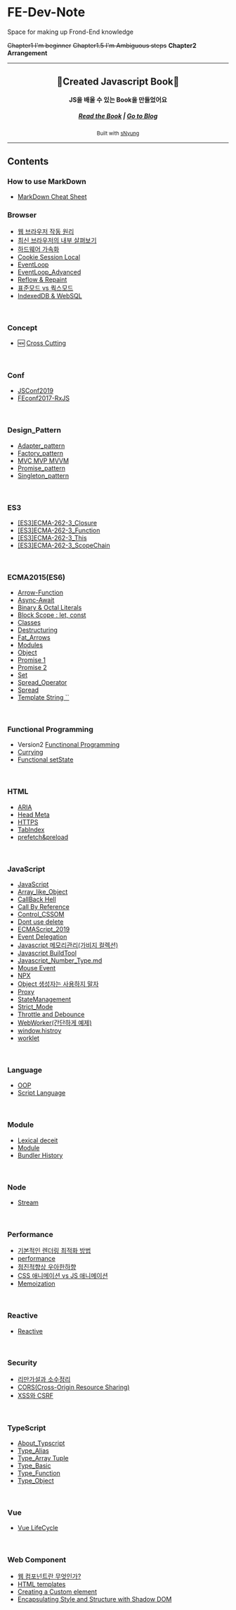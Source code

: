 # FE-Dev-Note

Space for making up Frond-End knowledge

~~Chapter1 I'm beginner~~
~~Chapter1.5 I'm Ambiguous steps~~
**Chapter2 Arrangement**

---

<div align="center">
  <h2>🎉Created Javascript Book🎉</h2>
  <strong>JS을 배울 수 있는 Book을 만들었어요</strong>

  <h5>
    <a href="https://seonhyungjo.github.io/Javascript-Book/">Read the Book</a>
    <span> | </span>
    <a href="http://snyung.com/">Go to Blog</a>
  </h5>

  <sub>Built with [sNyung](https://github.com/SeonHyungJo/)</sub>
</div>

---

## Contents

### How to use MarkDown

- [MarkDown Cheat Sheet](https://github.com/SeonHyungJo/How-to-use-MarkDown)
 
### Browser

- [웹 브라우저 작동 원리](https://github.com/SeonHyungJo/FrontEnd-Dev/blob/master/Browser/%EC%9B%B9_%EB%B8%8C%EB%9D%BC%EC%9A%B0%EC%A0%80_%EC%9E%91%EB%8F%99_%EC%9B%90%EB%A6%AC.md)
- [최신 브라우저의 내부 살펴보기](https://github.com/SeonHyungJo/FrontEnd-Dev/blob/master/Browser/최신_브라우저의_내부_살펴보기.md)
- [하드웨어 가속화](https://github.com/SeonHyungJo/FrontEnd-Dev/blob/master/Browser/%ED%95%98%EB%93%9C%EC%9B%A8%EC%96%B4_%EA%B0%80%EC%86%8D%ED%99%94.md)
- [Cookie Session Local](https://github.com/SeonHyungJo/FrontEnd-Dev/blob/master/Browser/Cookie%26Storage.md)
- [EventLoop](https://github.com/SeonHyungJo/FrontEnd-Dev/blob/master/Browser/EventLoop.md)
- [EventLoop_Advanced](https://github.com/SeonHyungJo/FrontEnd-Dev/blob/master/Browser/EventLoop_Advanced.md)
- [Reflow & Repaint](https://github.com/SeonHyungJo/FrontEnd-Dev/blob/master/Browser/Reflow%26Repaint.md)
- [표준모드 vs 쿽스모드](https://github.com/SeonHyungJo/FrontEnd-Dev/blob/master/Browser/Standard%26QuirksMode.md)
- [IndexedDB & WebSQL](https://github.com/SeonHyungJo/FrontEnd-Dev/blob/master/Browser/IndexedDB_WebSQL.md)

<br/>

### Concept

- :new: [Cross Cutting](https://github.com/SeonHyungJo/FrontEnd-Dev/blob/master/Concept/Cross-Cutting.md)

<br/>

### Conf

- [JSConf2019](https://github.com/SeonHyungJo/FrontEnd-Dev/blob/master/Conf/JSConf2019.md)
- [FEconf2017-RxJS](https://github.com/SeonHyungJo/FrontEnd-Dev/blob/master/Conf/FEconf2017-RxJS.md)

</br>

### Design_Pattern

- [Adapter_pattern](https://github.com/SeonHyungJo/FrontEnd-Dev/blob/master/Design_Pattern/Adapter.md)
- [Factory_pattern](https://github.com/SeonHyungJo/FrontEnd-Dev/blob/master/Design_Pattern/Factory.md)
- [MVC MVP MVVM](https://github.com/SeonHyungJo/FrontEnd-Dev/blob/master/Design_Pattern/MVC_MVP_MVVM.md)
- [Promise_pattern](https://github.com/SeonHyungJo/FrontEnd-Dev/blob/master/Design_Pattern/Promise_pattern.md)
- [Singleton_pattern](https://github.com/SeonHyungJo/FrontEnd-Dev/blob/master/Design_Pattern/Singleton.md)

<br/>

### ES3

- [[ES3]ECMA-262-3_Closure](https://github.com/SeonHyungJo/FrontEnd-Dev/blob/master/ES3/%5BES3%5DECMA-262-3_Closure.md)
- [[ES3]ECMA-262-3_Function](https://github.com/SeonHyungJo/FrontEnd-Dev/blob/master/ES3/%5BES3%5DECMA-262-3_Function.md)
- [[ES3]ECMA-262-3_This](https://github.com/SeonHyungJo/FrontEnd-Dev/blob/master/ES3/%5BES3%5DECMA-262-3_This.md)
- [[ES3]ECMA-262-3_ScopeChain](https://github.com/SeonHyungJo/FrontEnd-Dev/blob/master/ES3/%5BES3%5DECMA-262-3_ScopeChain.md)
  
<br/>

### ECMA2015(ES6)

- [Arrow-Function](https://github.com/SeonHyungJo/FrontEnd-Dev/blob/master/ES6/Arrow-Function.md)
- [Async-Await](https://github.com/SeonHyungJo/FrontEnd-Dev/blob/master/ES6/Async-Await.md)
- [Binary & Octal Literals](https://github.com/SeonHyungJo/FrontEnd-Dev/blob/master/ES6/Binary&Octal_Literals.md)
- [Block Scope : let, const](https://github.com/SeonHyungJo/FrontEnd-Dev/blob/master/ES6/Block_Scope(Let%2C%20Const).md)
- [Classes](https://github.com/SeonHyungJo/FrontEnd-Dev/blob/master/ES6/Classes.md)
- [Destructuring](https://github.com/SeonHyungJo/FrontEnd-Dev/blob/master/ES6/Destructuring.md)
- [Fat_Arrows](https://github.com/SeonHyungJo/FrontEnd-Dev/blob/master/ES6/Fat_Arrows.md)
- [Modules](https://github.com/SeonHyungJo/FrontEnd-Dev/blob/master/ES6/Modules.md)
- [Object](https://github.com/SeonHyungJo/FrontEnd-Dev/blob/master/ES6/Object.md)
- [Promise 1](https://github.com/SeonHyungJo/FrontEnd-Dev/blob/master/ES6/Promise_1.md)
- [Promise 2](https://github.com/SeonHyungJo/FrontEnd-Dev/blob/master/ES6/Promise_2.md)
- [Set](https://github.com/SeonHyungJo/FrontEnd-Dev/blob/master/ES6/Set.md)
- [Spread_Operator](https://github.com/SeonHyungJo/FrontEnd-Dev/blob/master/ES6/Spread_Operator.md)
- [Spread](https://github.com/SeonHyungJo/FrontEnd-Dev/blob/master/ES6/Spread.md)
- [Template String ``](https://github.com/SeonHyungJo/FrontEnd-Dev/blob/master/ES6/Template_String(BackTick).md)

<br/>

### Functional Programming

- Version2 [Functinonal Programming](https://github.com/SeonHyungJo/FrontEnd-Dev/tree/master/Functional_Programming)
- [Currying](https://github.com/SeonHyungJo/FrontEnd-Dev/blob/master/Functional_Programming/Currying.md)
- [Functional setState](https://github.com/SeonHyungJo/FrontEnd-Dev/blob/master/Functional_Programming/setState.md)

<br/>

### HTML

- [ARIA](https://github.com/SeonHyungJo/FrontEnd-Dev/blob/master/HTML/ARIA.md)
- [Head Meta](https://github.com/SeonHyungJo/FrontEnd-Dev/blob/master/HTML/Head_Meta.md)
- [HTTPS](https://github.com/SeonHyungJo/FrontEnd-Dev/blob/master/HTML/HTTPS.md)
- [TabIndex](https://github.com/SeonHyungJo/FrontEnd-Dev/blob/master/HTML/TabIndex.md)
- [prefetch&preload](https://github.com/SeonHyungJo/FrontEnd-Dev/blob/master/HTML/preload%26prefetch.md)

<br/>

### JavaScript

- [JavaScript](https://github.com/SeonHyungJo/FrontEnd-Dev/blob/master/Javascript)
- [Array_like_Object](https://github.com/SeonHyungJo/FrontEnd-Dev/blob/master/Javascript/Array_like_Object.md)
- [CallBack Hell](https://github.com/SeonHyungJo/FrontEnd-Dev/blob/master/Javascript/CallBack_Hell.md)
- [Call By Reference](https://github.com/SeonHyungJo/FrontEnd-Dev/blob/master/Javascript/CallByReference.md)
- [Control_CSSOM](https://github.com/SeonHyungJo/FrontEnd-Dev/blob/master/Javascript/Control_CSSOM.md)
- [Dont use delete](https://github.com/SeonHyungJo/FrontEnd-Dev/blob/master/Javascript/Dont_use_delete.md)
- [ECMAScript_2019](https://github.com/SeonHyungJo/FrontEnd-Dev/blob/master/Javascript/ECMAScript_2019.md)
- [Event Delegation](https://github.com/SeonHyungJo/FrontEnd-Dev/blob/master/Javascript/Event%20Delegation.md)
- [Javascript 메모리관리(가비지 컬렉션)](https://github.com/SeonHyungJo/FrontEnd-Dev/blob/master/Javascript/Javascript_%EB%A9%94%EB%AA%A8%EB%A6%AC%EA%B4%80%EB%A6%AC.md)
- [Javascript BuildTool](https://github.com/SeonHyungJo/FrontEnd-Dev/blob/master/Javascript/Javascript_BuildTool.md)
- [Javascript_Number_Type.md](https://github.com/SeonHyungJo/FrontEnd-Dev/blob/master/Javascript/Javascript_Number_Type.md)
- [Mouse Event](https://github.com/SeonHyungJo/FrontEnd-Dev/blob/master/Javascript/Mouse_Event.md)
- [NPX](https://github.com/SeonHyungJo/FrontEnd-Dev/blob/master/Javascript/NPX.md)
- [Object 생성자는 사용하지 말자](https://github.com/SeonHyungJo/FrontEnd-Dev/blob/master/Javascript/Problem_of_new_Object.md)
- [Proxy](https://github.com/SeonHyungJo/FrontEnd-Dev/tree/master/Javascript/Proxy.md)
- [StateManagement](https://github.com/SeonHyungJo/FrontEnd-Dev/blob/master/Javascript/StateManagement.md)
- [Strict_Mode](https://github.com/SeonHyungJo/FrontEnd-Dev/blob/master/Javascript/Strict_Mode.md)
- [Throttle and Debounce](https://github.com/SeonHyungJo/FrontEnd-Dev/blob/master/Javascript/Throttle_and_Debounce.md)
- [WebWorker(간단하게 예제)](https://github.com/SeonHyungJo/FrontEnd-Dev/blob/master/Javascript/WebWorker.md)
- [window.histroy](https://github.com/SeonHyungJo/FrontEnd-Dev/blob/master/Javascript/window.history.md)
- [worklet](https://github.com/SeonHyungJo/FrontEnd-Dev/blob/master/Javascript/worklet.md)

<br/>

### Language

- [OOP](https://github.com/SeonHyungJo/FrontEnd-Dev/blob/master/Language/%EA%B0%9D%EC%B2%B4%EC%A7%80%ED%96%A5%20%ED%94%84%EB%A1%9C%EA%B7%B8%EB%9E%98%EB%B0%8D(OOP).md)
- [Script Language](https://github.com/SeonHyungJo/FrontEnd-Dev/blob/master/Language/Script-Language.md)

<br/>

### Module

- [Lexical deceit](https://github.com/SeonHyungJo/FrontEnd-Dev/blob/master/Module/Lexical_deceit.md)
- [Module](https://github.com/SeonHyungJo/FrontEnd-Dev/blob/master/Module/Module.md)
- [Bundler History](https://github.com/SeonHyungJo/FrontEnd-Dev/blob/master/Module/Bundler_History.md)

<br/>

### Node

- [Stream](https://github.com/SeonHyungJo/FrontEnd-Dev/blob/master/Node/Stream.md)

<br/>

### Performance

- [기본적인 렌더링 최적화 방법](https://github.com/SeonHyungJo/FrontEnd-Dev/blob/master/Performance/%EA%B8%B0%EB%B3%B8%EC%A0%81%EC%9D%B8%20%EB%A0%8C%EB%8D%94%EB%A7%81%20%EC%B5%9C%EC%A0%81%ED%99%94%20%EB%B0%A9%EB%B2%95.md)
- [performance](https://github.com/SeonHyungJo/FrontEnd-Dev/tree/master/Performance)
- [점진적향상 우아한하향](https://github.com/SeonHyungJo/FrontEnd-Dev/blob/master/Performance/%EC%A0%90%EC%A7%84%EC%A0%81%ED%96%A5%EC%83%81_%EC%9A%B0%EC%95%84%ED%95%9C%ED%95%98%ED%96%A5.md)
- [CSS 애니메이션 vs JS 애니메이션](https://github.com/SeonHyungJo/FrontEnd-Dev/blob/master/Performance/CSS%20%EC%95%A0%EB%8B%88%EB%A9%94%EC%9D%B4%EC%85%98%20vs%20JS%20%EC%95%A0%EB%8B%88%EB%A9%94%EC%9D%B4%EC%85%98.md)
- [Memoization](https://github.com/SeonHyungJo/FrontEnd-Dev/tree/master/Performance/Memoization.md)

<br/>

### Reactive

- [Reactive](https://github.com/SeonHyungJo/FrontEnd-Dev/tree/master/Reactive)

<br/>

### Security

- [리만가설과 소수정리](https://github.com/SeonHyungJo/FrontEnd-Dev/blob/master/Security/%EB%A6%AC%EB%A7%8C%EA%B0%80%EC%84%A4%EA%B3%BC%20%EC%86%8C%EC%88%98%EC%A0%95%EB%A6%AC.md)
- [CORS(Cross-Origin Resource Sharing)](https://github.com/SeonHyungJo/FrontEnd-Dev/blob/master/Security/CORS(Cross-Origin%20Resource%20Sharing).md)
- [XSS와 CSRF](https://github.com/SeonHyungJo/FrontEnd-Dev/blob/master/Security/XSS%EC%99%80%20CSRF.md)

<br/>

### TypeScript

- [About_Typscript](https://github.com/SeonHyungJo/FrontEnd-Dev/blob/master/TypeScript/%5BTS%5DAbout_Typscript.md)
- [Type_Alias](https://github.com/SeonHyungJo/FrontEnd-Dev/blob/master/TypeScript/%5BTS%5DType_Alias.md)
- [Type_Array Tuple](https://github.com/SeonHyungJo/FrontEnd-Dev/blob/master/TypeScript/%5BTS%5DType_ArrayTuple.md)
- [Type_Basic](https://github.com/SeonHyungJo/FrontEnd-Dev/blob/master/TypeScript/%5BTS%5DType_Basic.md)
- [Type_Function](https://github.com/SeonHyungJo/FrontEnd-Dev/blob/master/TypeScript/%5BTS%5DType_Function.md)
- [Type_Object](https://github.com/SeonHyungJo/FrontEnd-Dev/blob/master/TypeScript/%5BTS%5DType_Object.md)

<br/>

### Vue

- [Vue LifeCycle](https://github.com/SeonHyungJo/FrontEnd-Dev/blob/master/Vue/Vue_LifeCycle.md)

<br/> 

### Web Component

- [웹 컴포넌트란 무엇인가?](https://github.com/SeonHyungJo/FrontEnd-Dev/blob/master/Web/Web_Components_1.md)
- [HTML templates](https://github.com/SeonHyungJo/FrontEnd-Dev/blob/master/Web/Web_Components_2.md)
- [Creating a Custom element](https://github.com/SeonHyungJo/FrontEnd-Dev/blob/master/Web/Web_Components_3.md)
- [Encapsulating Style and Structure with Shadow DOM](https://github.com/SeonHyungJo/FrontEnd-Dev/blob/master/Web/Web_Components_4.md)